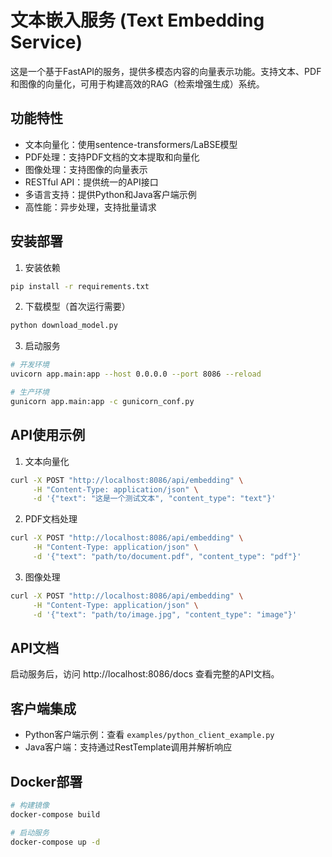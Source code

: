# 文本嵌入服务 (Text Embedding Service)

这是一个基于FastAPI的服务，提供多模态内容的向量表示功能。支持文本、PDF和图像的向量化，可用于构建高效的RAG（检索增强生成）系统。

## 功能特性

- 文本向量化：使用sentence-transformers/LaBSE模型
- PDF处理：支持PDF文档的文本提取和向量化
- 图像处理：支持图像的向量表示
- RESTful API：提供统一的API接口
- 多语言支持：提供Python和Java客户端示例
- 高性能：异步处理，支持批量请求

## 安装部署

1. 安装依赖
```bash
pip install -r requirements.txt
```

2. 下载模型（首次运行需要）
```bash
python download_model.py
```

3. 启动服务
```bash
# 开发环境
uvicorn app.main:app --host 0.0.0.0 --port 8086 --reload

# 生产环境
gunicorn app.main:app -c gunicorn_conf.py
```

## API使用示例

1. 文本向量化
```bash
curl -X POST "http://localhost:8086/api/embedding" \
     -H "Content-Type: application/json" \
     -d '{"text": "这是一个测试文本", "content_type": "text"}'
```

2. PDF文档处理
```bash
curl -X POST "http://localhost:8086/api/embedding" \
     -H "Content-Type: application/json" \
     -d '{"text": "path/to/document.pdf", "content_type": "pdf"}'
```

3. 图像处理
```bash
curl -X POST "http://localhost:8086/api/embedding" \
     -H "Content-Type: application/json" \
     -d '{"text": "path/to/image.jpg", "content_type": "image"}'
```

## API文档

启动服务后，访问 http://localhost:8086/docs 查看完整的API文档。

## 客户端集成

- Python客户端示例：查看 `examples/python_client_example.py`
- Java客户端：支持通过RestTemplate调用并解析响应

## Docker部署

```bash
# 构建镜像
docker-compose build

# 启动服务
docker-compose up -d
```